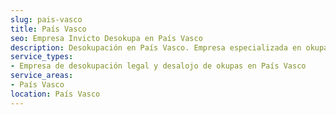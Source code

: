 ```yaml
---
slug: pais-vasco
title: País Vasco
seo: Empresa Invicto Desokupa en País Vasco
description: Desokupación en País Vasco. Empresa especializada en okupas. Mediación legal y desalojo express. Presupuesto gratuito.
service_types:
- Empresa de desokupación legal y desalojo de okupas en País Vasco
service_areas:
- País Vasco
location: País Vasco
---
```

